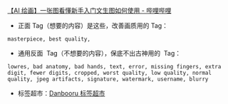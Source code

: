 [【AI 绘画】一张图看懂新手入门文生图如何使用 - 哔哩哔哩](https://www.bilibili.com/read/cv22661198/)

- 正面 Tag（想要的内容）是这些，改善画质用的 Tag：

```
masterpiece, best quality,
```

- 通用反面  Tag（不想要的内容），保底不出古神用的  Tag：

```
lowres, bad anatomy, bad hands, text, error, missing fingers, extra digit, fewer digits, cropped, worst quality, low quality, normal quality, jpeg artifacts, signature, watermark, username, blurry
```

- 标签超市：[Danbooru 标签超市](https://tags.novelai.dev/)

